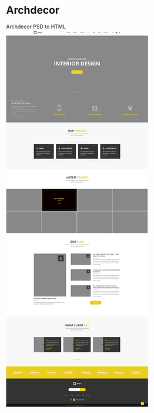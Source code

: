 # Archdecor
Archdecor PSD to HTML
![](https://github.com/shakibdshy/Archdecor/blob/master/01_HomePage_v1.jpg)
